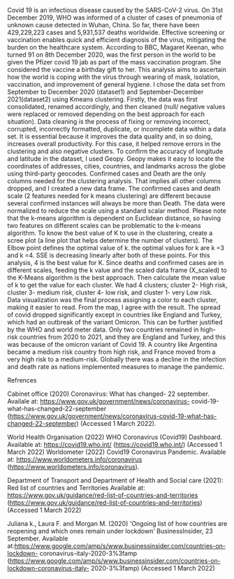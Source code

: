 Covid 19 is an infectious disease caused by the SARS-CoV-2 virus. On 31st December 2019, WHO was informed of a cluster of cases of pneumonia of unknown cause detected in Wuhan, China. So far, there have been 429,229,223 cases and 5,931,537 deaths worldwide. Effective screening or vaccination enables quick and efficient diagnosis of the virus, mitigating the burden on the healthcare system. According to BBC, Magaret Keenan, who turned 91 on 8th December 2020, was the first person in the world to be given the Pfizer covid 19 jab as part of the mass vaccination program. She considered the vaccine a birthday gift to her. This analysis aims to ascertain how the world is coping with the virus through wearing of mask, isolation, vaccination, and improvement of general hygiene. I chose the data set from September to December 2020 (dataset1) and September-December 2021(dataset2) using Kmeans clustering. Firstly, the data was first consolidated, renamed accordingly, and then cleaned (null/ negative values were replaced or removed depending on the best approach for each situation). Data cleaning is the process of fixing or removing incorrect, corrupted, incorrectly formatted, duplicate, or incomplete data within a data set. It is essential because it improves the data quality and, in so doing, increases overall productivity. For this case, it helped remove errors in the clustering and also negative clusters. To confirm the accuracy of longitude and latitude in the dataset, I used Geopy. Geopy makes it easy to locate the coordinates of addresses, cities, countries, and landmarks across the globe using third-party geocodes. Confirmed cases and Death are the only columns needed for the clustering analysis. That implies all other columns dropped, and I created a new data frame. The confirmed cases and death scale (2 features needed for k means clustering) are different because several confirmed instances will always be more than Death. The data were normalized to reduce the scale using a standard scalar method. Please note that the k-means algorithm is dependent on Euclidean distance, so having two features on different scales can be problematic to the k-means algorithm. To know the best value of K to use in the clustering, create a scree plot (a line plot that helps determine the number of clusters). The Elbow point defines the optimal value of k. the optimal values for k are k =3 and k =4. SSE is decreasing linearly after both of these points. For this analysis, 4 is the best value for K. Since deaths and confirmed cases are in different scales, feeding the k value and the scaled data frame (X_scaled) to the K-Means algorithm is the best approach. Then calculate the mean value of k to get the value for each cluster. We had 4 clusters; cluster 2- High risk, cluster 3- medium risk, cluster 4- low risk, and cluster 1- very Low risk. Data visualization was the final process assigning a color to each cluster, making it easier to read.
From the map, I agree with the result. The spread of covid dropped significantly except in countries like England and Turkey, which had an outbreak of the variant Omicron. This can be further justified by the WHO and world meter data. Only two countries remained in high- risk countries from 2020 to 2021, and they are England and Turkey, and this was because of the omicron variant of Covid 19. A country like Argentina became a medium risk country from high risk, and France moved from a very high risk to a medium-risk.
Globally there was a decline in the infection and death rate as nations implemented measures to manage the pandemic.

Refrences

Cabinet office (2020) Coronavirus: What has changed- 22 september. Availale at: https://www.gov.uk/government/news/coronavirus- covid-19-what-has-changed-22-september (https://www.gov.uk/government/news/coronavirus-covid-19-what-has-changed-22-september) (Accessed 1 March 2022).

World Health Organisation (2022) WHO Coronavirus (Covid19) Dashboard. Available at: https://covid19.who.int/ (https://covid19.who.int/) (Accessed 1 March 2022)
Worldometer (2022) Covid19 Coronavirus Pandemic. Available at: https://www.worldometers.info/coronavirus (https://www.worldometers.info/coronavirus).

Department of Transport and Department of Health and Social care (2021): Red list of countries and Territories Available at: https://www.gov.uk/guidance/red-list-of-countries-and-territories (https://www.gov.uk/guidance/red-list-of-countries-and-territories) (Accessed 1 March 2022)

Juliana k., Laura F. and Morgan M. (2020) 'Ongoing list of how countries are reopening and which ones remain under lockdown' BusinessInsider, 23 September. Available at:https://www.google.com/amp/s/www.businessinsider.com/countries-on-lockdown- coronavirus-italy-2020-3%3famp (https://www.google.com/amp/s/www.businessinsider.com/countries-on-lockdown-coronavirus-italy- 2020-3%3famp) (Accessed 1 March 2022)
